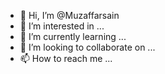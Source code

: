 - 👋 Hi, I’m @Muzaffarsain
- 👀 I’m interested in ...
- 🌱 I’m currently learning ...
- 💞️ I’m looking to collaborate on ...
- 📫 How to reach me ...

<!---
Muzaffarsain/Muzaffarsain is a ✨ special ✨ repository because its `README.md` (this file) appears on your GitHub profile.
You can click the Preview link to take a look at your changes.
--->
